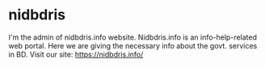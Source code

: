 # nidbdris
I'm the admin of nidbdris.info website. Nidbdris.info is an info-help-related web portal. Here we are giving the necessary info about the govt. services in BD. Visit our site: https://nidbdris.info/
